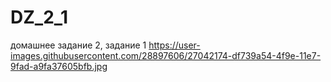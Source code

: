 # DZ_2_1
домашнее задание 2, задание 1
https://user-images.githubusercontent.com/28897606/27042174-df739a54-4f9e-11e7-9fad-a9fa37605bfb.jpg
